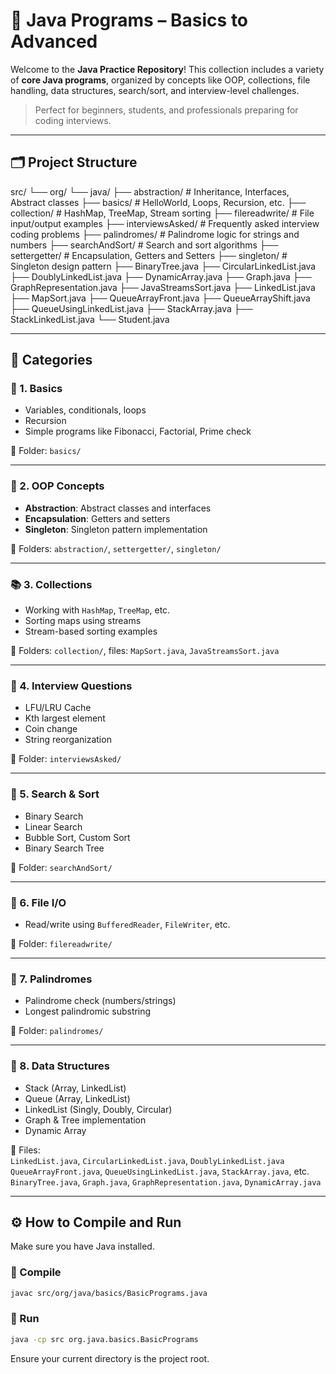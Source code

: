 # 🚀 Java Programs – Basics to Advanced

Welcome to the **Java Practice Repository**! This collection includes a variety of **core Java programs**, organized by concepts like OOP, collections, file handling, data structures, search/sort, and interview-level challenges.

> Perfect for beginners, students, and professionals preparing for coding interviews.

---

## 🗂️ Project Structure

src/
└── org/
└── java/
├── abstraction/ # Inheritance, Interfaces, Abstract classes
├── basics/ # HelloWorld, Loops, Recursion, etc.
├── collection/ # HashMap, TreeMap, Stream sorting
├── filereadwrite/ # File input/output examples
├── interviewsAsked/ # Frequently asked interview coding problems
├── palindromes/ # Palindrome logic for strings and numbers
├── searchAndSort/ # Search and sort algorithms
├── settergetter/ # Encapsulation, Getters and Setters
├── singleton/ # Singleton design pattern
├── BinaryTree.java
├── CircularLinkedList.java
├── DoublyLinkedList.java
├── DynamicArray.java
├── Graph.java
├── GraphRepresentation.java
├── JavaStreamsSort.java
├── LinkedList.java
├── MapSort.java
├── QueueArrayFront.java
├── QueueArrayShift.java
├── QueueUsingLinkedList.java
├── StackArray.java
├── StackLinkedList.java
└── Student.java


---

## 📌 Categories

### 🔰 1. Basics
- Variables, conditionals, loops
- Recursion
- Simple programs like Fibonacci, Factorial, Prime check

📁 Folder: `basics/`

---

### 🧱 2. OOP Concepts
- **Abstraction**: Abstract classes and interfaces
- **Encapsulation**: Getters and setters
- **Singleton**: Singleton pattern implementation

📁 Folders: `abstraction/`, `settergetter/`, `singleton/`

---

### 📚 3. Collections
- Working with `HashMap`, `TreeMap`, etc.
- Sorting maps using streams
- Stream-based sorting examples

📁 Folders: `collection/`, files: `MapSort.java`, `JavaStreamsSort.java`

---

### 🧪 4. Interview Questions
- LFU/LRU Cache
- Kth largest element
- Coin change
- String reorganization

📁 Folder: `interviewsAsked/`

---

### 🔄 5. Search & Sort
- Binary Search
- Linear Search
- Bubble Sort, Custom Sort
- Binary Search Tree

📁 Folder: `searchAndSort/`

---

### 📁 6. File I/O
- Read/write using `BufferedReader`, `FileWriter`, etc.

📁 Folder: `filereadwrite/`

---

### 🔁 7. Palindromes
- Palindrome check (numbers/strings)
- Longest palindromic substring

📁 Folder: `palindromes/`

---

### 🧵 8. Data Structures
- Stack (Array, LinkedList)
- Queue (Array, LinkedList)
- LinkedList (Singly, Doubly, Circular)
- Graph & Tree implementation
- Dynamic Array

📄 Files:  
`LinkedList.java`, `CircularLinkedList.java`, `DoublyLinkedList.java`  
`QueueArrayFront.java`, `QueueUsingLinkedList.java`, `StackArray.java`, etc.  
`BinaryTree.java`, `Graph.java`, `GraphRepresentation.java`, `DynamicArray.java`

---

## ⚙️ How to Compile and Run

Make sure you have Java installed.

### 🔸 Compile

```bash
javac src/org/java/basics/BasicPrograms.java
```

### 🔸 Run

```bash
java -cp src org.java.basics.BasicPrograms
```

Ensure your current directory is the project root.

